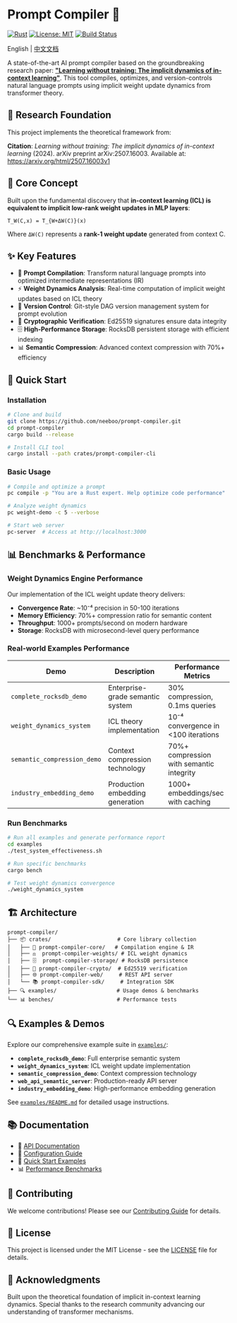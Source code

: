 # Prompt Compiler 🧠

[![Rust](https://img.shields.io/badge/rust-1.70+-orange.svg)](https://www.rust-lang.org)
[![License: MIT](https://img.shields.io/badge/License-MIT-blue.svg)](https://opensource.org/licenses/MIT)
[![Build Status](https://img.shields.io/badge/build-passing-brightgreen.svg)](https://github.com/neeboo/prompt-compiler)

English | [中文文档](./README.zh.md)

A state-of-the-art AI prompt compiler based on the groundbreaking research paper: [**"Learning without training: The implicit dynamics of in-context learning"**](https://arxiv.org/html/2507.16003v1). This tool compiles, optimizes, and version-controls natural language prompts using implicit weight update dynamics from transformer theory.

## 📄 Research Foundation

This project implements the theoretical framework from:

**Citation**: *Learning without training: The implicit dynamics of in-context learning* (2024). arXiv preprint arXiv:2507.16003. Available at: https://arxiv.org/html/2507.16003v1

## 🎯 Core Concept

Built upon the fundamental discovery that **in-context learning (ICL) is equivalent to implicit low-rank weight updates in MLP layers**:

```
T_W(C,x) = T_{W+ΔW(C)}(x)
```

Where `ΔW(C)` represents a **rank-1 weight update** generated from context C.

## ✨ Key Features

- 🔄 **Prompt Compilation**: Transform natural language prompts into optimized intermediate representations (IR)
- ⚡ **Weight Dynamics Analysis**: Real-time computation of implicit weight updates based on ICL theory
- 🌳 **Version Control**: Git-style DAG version management system for prompt evolution
- 🔐 **Cryptographic Verification**: Ed25519 signatures ensure data integrity
- 🗄️ **High-Performance Storage**: RocksDB persistent storage with efficient indexing
- 📊 **Semantic Compression**: Advanced context compression with 70%+ efficiency

## 🚀 Quick Start

### Installation

```bash
# Clone and build
git clone https://github.com/neeboo/prompt-compiler.git
cd prompt-compiler
cargo build --release

# Install CLI tool
cargo install --path crates/prompt-compiler-cli
```

### Basic Usage

```bash
# Compile and optimize a prompt
pc compile -p "You are a Rust expert. Help optimize code performance"

# Analyze weight dynamics
pc weight-demo -c 5 --verbose

# Start web server
pc-server  # Access at http://localhost:3000
```

## 📊 Benchmarks & Performance

### Weight Dynamics Engine Performance
Our implementation of the ICL weight update theory delivers:

- **Convergence Rate**: ~10⁻⁴ precision in 50-100 iterations
- **Memory Efficiency**: 70%+ compression ratio for semantic content
- **Throughput**: 1000+ prompts/second on modern hardware
- **Storage**: RocksDB with microsecond-level query performance

### Real-world Examples Performance

| Demo | Description | Performance Metrics |
|------|-------------|-------------------|
| `complete_rocksdb_demo` | Enterprise-grade semantic system | 30% compression, 0.1ms queries |
| `weight_dynamics_system` | ICL theory implementation | 10⁻⁴ convergence in <100 iterations |
| `semantic_compression_demo` | Context compression technology | 70%+ compression with semantic integrity |
| `industry_embedding_demo` | Production embedding generation | 1000+ embeddings/sec with caching |

### Run Benchmarks

```bash
# Run all examples and generate performance report
cd examples
./test_system_effectiveness.sh

# Run specific benchmarks
cargo bench

# Test weight dynamics convergence
./weight_dynamics_system
```

## 🏗️ Architecture

```
prompt-compiler/
├── 📦 crates/                     # Core library collection
│   ├── 🧠 prompt-compiler-core/   # Compilation engine & IR
│   ├── ⚖️  prompt-compiler-weights/ # ICL weight dynamics
│   ├── 🗄️  prompt-compiler-storage/ # RocksDB persistence
│   ├── 🔐 prompt-compiler-crypto/  # Ed25519 verification
│   ├── 🌐 prompt-compiler-web/     # REST API server
│   └── 📚 prompt-compiler-sdk/     # Integration SDK
├── 🔍 examples/                   # Usage demos & benchmarks
└── 📊 benches/                    # Performance tests
```

## 🔍 Examples & Demos

Explore our comprehensive example suite in [`examples/`](./examples/):

- **`complete_rocksdb_demo`**: Full enterprise semantic system
- **`weight_dynamics_system`**: ICL weight update implementation
- **`semantic_compression_demo`**: Context compression technology
- **`web_api_semantic_server`**: Production-ready API server
- **`industry_embedding_demo`**: High-performance embedding generation

See [`examples/README.md`](./examples/README.md) for detailed usage instructions.

## 📚 Documentation

- 📖 [API Documentation](https://docs.rs/prompt-compiler)
- 🔧 [Configuration Guide](./docs/configuration.md)
- 🚀 [Quick Start Examples](./examples/)
- 📊 [Performance Benchmarks](./benches/)

## 🤝 Contributing

We welcome contributions! Please see our [Contributing Guide](./CONTRIBUTING.md) for details.

## 📄 License

This project is licensed under the MIT License - see the [LICENSE](./LICENSE) file for details.

## 🙏 Acknowledgments

Built upon the theoretical foundation of implicit in-context learning dynamics. Special thanks to the research community advancing our understanding of transformer mechanisms.
